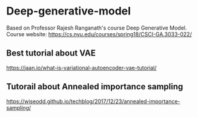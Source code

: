 # Deep-generative-model

Based on Professor Rajesh Ranganath's course Deep Generative Model. Course website: https://cs.nyu.edu/courses/spring18/CSCI-GA.3033-022/

## Best tutorial about VAE

https://jaan.io/what-is-variational-autoencoder-vae-tutorial/

## Tutorail about Annealed importance sampling

https://wiseodd.github.io/techblog/2017/12/23/annealed-importance-sampling/
